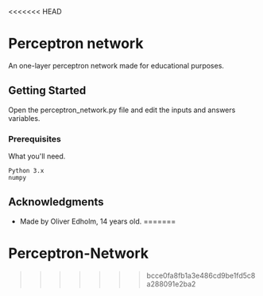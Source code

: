 <<<<<<< HEAD
# Perceptron network

An one-layer perceptron network made for educational purposes.

## Getting Started

Open the perceptron_network.py file and edit the inputs and answers variables.

### Prerequisites

What you'll need.

```
Python 3.x
numpy
```

## Acknowledgments

* Made by Oliver Edholm, 14 years old.
=======
# Perceptron-Network
>>>>>>> bcce0fa8fb1a3e486cd9be1fd5c8a288091e2ba2
